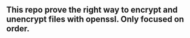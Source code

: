## This repo prove the right way to encrypt and unencrypt files with openssl. Only focused on order.
